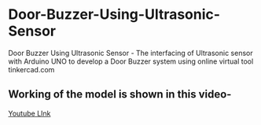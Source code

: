 # Door-Buzzer-Using-Ultrasonic-Sensor
Door Buzzer Using Ultrasonic Sensor - The interfacing of Ultrasonic sensor with Arduino UNO to develop a Door Buzzer system using online virtual tool tinkercad.com

## Working of the model is shown in this video- 
[Youtube LInk](https://youtu.be/Q_GPJPM2keU)
